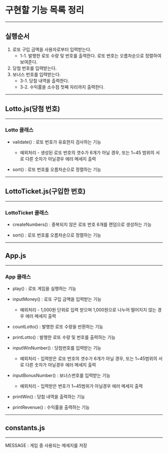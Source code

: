 # 구현할 기능 목록 정리
----------------------------------------------------
## 실행순서

1. 로또 구입 금액을 사용자로부터 입력받는다.
    - 1-1. 발행한 로또 수량 및 번호를 출력한다. 로또 번호는 오름차순으로 정렬하여 보여준다.
2. 당첨 번호를 입력받는다.
3. 보너스 번호를 입력받는다.
    - 3-1. 당첨 내역을 출력한다.
    - 3-2. 수익률을 소수점 첫째 자리까지 출력한다. 

----------------------------------------------------
## Lotto.js(당첨 번호)
----------------------------------------------------

### Lotto 클래스
- validate() : 로또 번호가 유효한지 검사하는 기능
    * 예외처리 - 생성된 로또 번호의 갯수가 6개가 아닐 경우, 또는 1~45 범위의 서로 다른 숫자가 아닐경우 에러 메세지 출력 

- sort() : 로또 번호를 오름차순으로 정렬하는 기능

----------------------------------------------------
## LottoTicket.js(구입한 번호)
----------------------------------------------------

### LottoTicket 클래스
- createNumbers() : 중복되지 않은 로또 번호 6개를 랜덤으로 생성하는 기능 

- sort() : 로또 번호를 오름차순으로 정렬하는 기능

----------------------------------------------------
## App.js
----------------------------------------------------

### App 클래스
- play() : 로또 게임을 실행하는 기능

- inputMoney() : 로또 구입 금액을 입력받는 기능
    * 예외처리 - 1,000원 단위로 입력 받으며 1,000원으로 나누어 떨어지지 않는 경우 에러 메세지 출력

- countLotto() : 발행한 로또 수량을 반환하는 기능

- printLotto() : 발행한 로또 수량 및 번호를 출력하는 기능

- inputWinNumber() : 당첨번호를 입력받는 기능
    * 예외처리 - 입력받은 로또 번호의 갯수가 6개가 아닐 경우, 또는 1~45범위의 서로 다른 숫자가 아닐경우 에러 메세지 출력 

- inputBonusNumber() : 보너스번호를 입력받는 기능
    * 예외처리 - 입력받은 번호가 1~45범위가 아닐경우 에러 메세지 출력

- printWin() : 당첨 내역을 출력하는 기능

- printRevenue() : 수익률을 출력하는 기능

----------------------------------------------------
## constants.js
----------------------------------------------------

MESSAGE : 게임 중 사용되는 메세지를 저장

